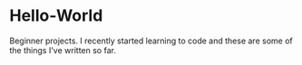 # Hello-World
Beginner projects. I recently started learning to code and these are some of the things I've written so far.
